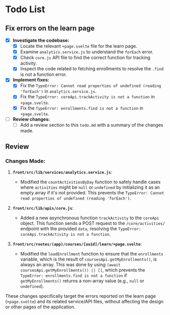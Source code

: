 # Todo List

## Fix errors on the learn page

- [x] **Investigate the codebase:** 
  - [x] Locate the relevant `+page.svelte` file for the learn page.
  - [x] Examine `analytics.service.js` to understand the `forEach` error.
  - [x] Check `core.js` API file to find the correct function for tracking activity.
  - [x] Inspect the code related to fetching enrollments to resolve the `.find` is not a function error.

- [x] **Implement fixes:**
  - [x] Fix the `TypeError: Cannot read properties of undefined (reading 'forEach')` in `analytics.service.js`.
  - [x] Fix the `TypeError: coreApi.trackActivity is not a function` in `+page.svelte`.
  - [x] Fix the `TypeError: enrollments.find is not a function` in `+page.svelte`.

- [ ] **Review changes:**
  - [ ] Add a review section to this `todo.md` with a summary of the changes made.

## Review

### Changes Made:

1.  **`front/src/lib/services/analytics.service.js`**:
    -   Modified the `countActivitiesByDay` function to safely handle cases where `activities` might be `null` or `undefined` by initializing it as an empty array if it's not provided. This prevents the `TypeError: Cannot read properties of undefined (reading 'forEach')`.

2.  **`front/src/lib/apis/core.js`**:
    -   Added a new asynchronous function `trackActivity` to the `coreApi` object. This function sends a POST request to the `/core/activities/` endpoint with the provided `data`, resolving the `TypeError: coreApi.trackActivity is not a function`.

3.  **`front/src/routes/(app)/courses/[uuid]/learn/+page.svelte`**:
    -   Modified the `loadEnrollment` function to ensure that the `enrollments` variable, which is the result of `coursesApi.getMyEnrollments()`, is always an array. This was done by using `(await coursesApi.getMyEnrollments()) || []`, which prevents the `TypeError: enrollments.find is not a function` if `getMyEnrollments()` returns a non-array value (e.g., `null` or `undefined`).

These changes specifically target the errors reported on the learn page (`+page.svelte`) and its related service/API files, without affecting the design or other pages of the application.